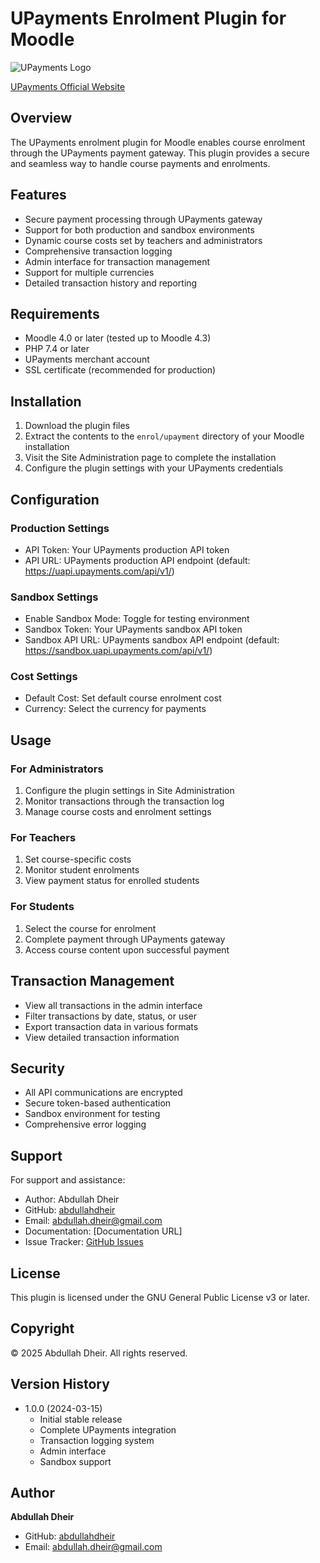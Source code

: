 # UPayments Enrolment Plugin for Moodle

![UPayments Logo](https://upayments.com/wp-content/uploads/2021/01/UPayments-Logo.svg)

[UPayments Official Website](https://upayments.com)

## Overview
The UPayments enrolment plugin for Moodle enables course enrolment through the UPayments payment gateway. This plugin provides a secure and seamless way to handle course payments and enrolments.

## Features
- Secure payment processing through UPayments gateway
- Support for both production and sandbox environments
- Dynamic course costs set by teachers and administrators
- Comprehensive transaction logging
- Admin interface for transaction management
- Support for multiple currencies
- Detailed transaction history and reporting

## Requirements
- Moodle 4.0 or later (tested up to Moodle 4.3)
- PHP 7.4 or later
- UPayments merchant account
- SSL certificate (recommended for production)

## Installation
1. Download the plugin files
2. Extract the contents to the `enrol/upayment` directory of your Moodle installation
3. Visit the Site Administration page to complete the installation
4. Configure the plugin settings with your UPayments credentials

## Configuration
### Production Settings
- API Token: Your UPayments production API token
- API URL: UPayments production API endpoint (default: https://uapi.upayments.com/api/v1/)

### Sandbox Settings
- Enable Sandbox Mode: Toggle for testing environment
- Sandbox Token: Your UPayments sandbox API token
- Sandbox API URL: UPayments sandbox API endpoint (default: https://sandbox.uapi.upayments.com/api/v1/)

### Cost Settings
- Default Cost: Set default course enrolment cost
- Currency: Select the currency for payments

## Usage
### For Administrators
1. Configure the plugin settings in Site Administration
2. Monitor transactions through the transaction log
3. Manage course costs and enrolment settings

### For Teachers
1. Set course-specific costs
2. Monitor student enrolments
3. View payment status for enrolled students

### For Students
1. Select the course for enrolment
2. Complete payment through UPayments gateway
3. Access course content upon successful payment

## Transaction Management
- View all transactions in the admin interface
- Filter transactions by date, status, or user
- Export transaction data in various formats
- View detailed transaction information

## Security
- All API communications are encrypted
- Secure token-based authentication
- Sandbox environment for testing
- Comprehensive error logging

## Support
For support and assistance:
- Author: Abdullah Dheir
- GitHub: [abdullahdheir](https://github.com/abdullahdheir)
- Email: abdullah.dheir@gmail.com
- Documentation: [Documentation URL]
- Issue Tracker: [GitHub Issues](https://github.com/abdullahdheir/moodle-enrol_upayment/issues)

## License
This plugin is licensed under the GNU General Public License v3 or later.

## Copyright
© 2025 Abdullah Dheir. All rights reserved.

## Version History
- 1.0.0 (2024-03-15)
  - Initial stable release
  - Complete UPayments integration
  - Transaction logging system
  - Admin interface
  - Sandbox support

## Author
**Abdullah Dheir**
- GitHub: [abdullahdheir](https://github.com/abdullahdheir)
- Email: abdullah.dheir@gmail.com 